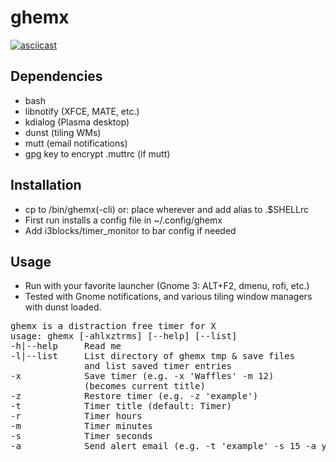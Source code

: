 # ghemx


[![asciicast](https://asciinema.org/a/202617.svg)](https://asciinema.org/a/202617)


## Dependencies
- bash
- libnotify (XFCE, MATE, etc.)
- kdialog (Plasma desktop)
- dunst (tiling WMs)
- mutt (email notifications)
- gpg key to encrypt .muttrc (if mutt)

## Installation
- cp to /bin/ghemx(-cli) or: place wherever and add alias to .$SHELLrc
- First run installs a config file in ~/.config/ghemx
- Add i3blocks/timer_monitor to bar config if needed

## Usage

- Run with your favorite launcher (Gnome 3: ALT+F2, dmenu, rofi, etc.)
- Tested with Gnome notifications, and various tiling window managers with dunst loaded.

<pre>
ghemx is a distraction free timer for X
usage: ghemx [-ahlxztrms] [--help] [--list]
-h|--help     Read me
-l|--list     List directory of ghemx tmp & save files
              and list saved timer entries
-x            Save timer (e.g. -x 'Waffles' -m 12)
              (becomes current title)
-z            Restore timer (e.g. -z 'example')
-t            Timer title (default: Timer)
-r            Timer hours
-m            Timer minutes
-s            Timer seconds
-a            Send alert email (e.g. -t 'example' -s 15 -a y)
</pre>
